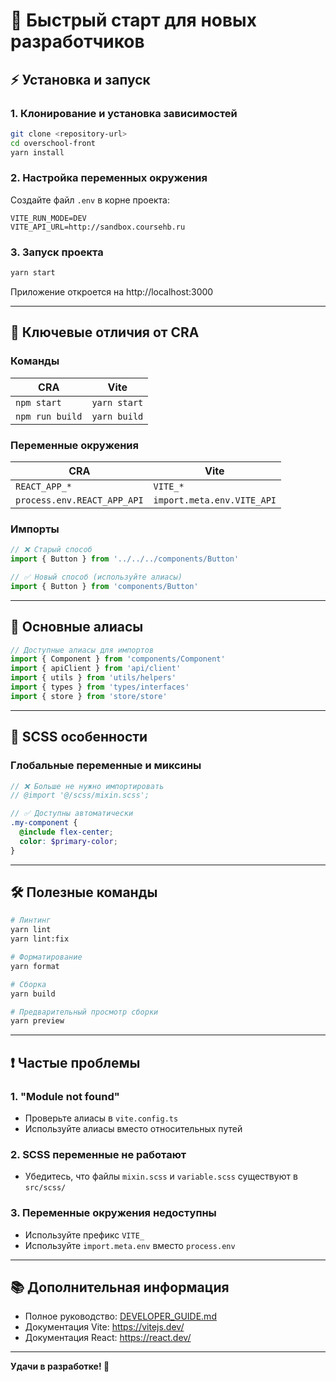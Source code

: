 # 🚀 Быстрый старт для новых разработчиков

## ⚡ Установка и запуск

### 1. Клонирование и установка зависимостей
```bash
git clone <repository-url>
cd overschool-front
yarn install
```

### 2. Настройка переменных окружения
Создайте файл `.env` в корне проекта:
```env
VITE_RUN_MODE=DEV
VITE_API_URL=http://sandbox.coursehb.ru
```

### 3. Запуск проекта
```bash
yarn start
```
Приложение откроется на http://localhost:3000

---

## 🔑 Ключевые отличия от CRA

### Команды
| CRA | Vite |
|-----|------|
| `npm start` | `yarn start` |
| `npm run build` | `yarn build` |

### Переменные окружения
| CRA | Vite |
|-----|------|
| `REACT_APP_*` | `VITE_*` |
| `process.env.REACT_APP_API` | `import.meta.env.VITE_API` |

### Импорты
```typescript
// ❌ Старый способ
import { Button } from '../../../components/Button'

// ✅ Новый способ (используйте алиасы)
import { Button } from 'components/Button'
```

---

## 📁 Основные алиасы

```typescript
// Доступные алиасы для импортов
import { Component } from 'components/Component'
import { apiClient } from 'api/client'
import { utils } from 'utils/helpers'
import { types } from 'types/interfaces'
import { store } from 'store/store'
```

---

## 🎨 SCSS особенности

### Глобальные переменные и миксины
```scss
// ❌ Больше не нужно импортировать
// @import '@/scss/mixin.scss';

// ✅ Доступны автоматически
.my-component {
  @include flex-center;
  color: $primary-color;
}
```

---

## 🛠️ Полезные команды

```bash
# Линтинг
yarn lint
yarn lint:fix

# Форматирование
yarn format

# Сборка
yarn build

# Предварительный просмотр сборки
yarn preview
```

---

## ❗ Частые проблемы

### 1. "Module not found"
- Проверьте алиасы в `vite.config.ts`
- Используйте алиасы вместо относительных путей

### 2. SCSS переменные не работают
- Убедитесь, что файлы `mixin.scss` и `variable.scss` существуют в `src/scss/`

### 3. Переменные окружения недоступны
- Используйте префикс `VITE_`
- Используйте `import.meta.env` вместо `process.env`

---

## 📚 Дополнительная информация

- Полное руководство: [DEVELOPER_GUIDE.md](./DEVELOPER_GUIDE.md)
- Документация Vite: https://vitejs.dev/
- Документация React: https://react.dev/

---

**Удачи в разработке! 🎉** 